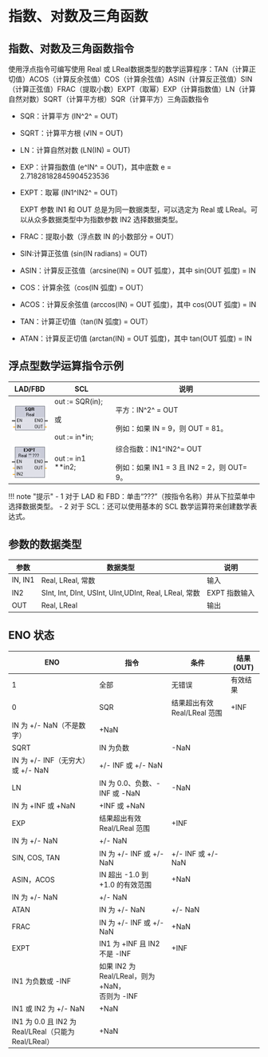 # 指数、对数及三角函数

## 指数、对数及三角函数指令

​使用浮点指令可编写使用 ​Real​ 或 ​LReal​ 数据类型的数学运算程序：TAN（计算正切值）ACOS（计算反余弦值）COS（计算余弦值）ASIN（计算反正弦值）SIN（计算正弦值）FRAC（提取小数）EXPT（取幂）EXP（计算指数值）LN（计算自然对数）SQRT（计算平方根）SQR（计算平方）三角函数指令

<div class="result" markdown>

- ​SQR​：计算平方 (IN^2^ ​= OUT)
    
- ​SQRT​：计算平方根 (√IN = OUT)
    
- ​LN​：计算自然对数 (LN(IN) = OUT)
    
- ​EXP​：计算指数值 (e^IN^ ​= OUT)，其中底数 e = 2.71828182845904523536
    
- ​EXPT​：取幂 (IN1^IN2^ ​= OUT)
    
    ​EXPT​ 参数 IN1 和 OUT 总是为同一数据类型，可以选定为 Real 或 LReal。可以从众多数据类型中为指数参数 IN2 选择数据类型。
    
- ​FRAC​：提取小数（浮点数 IN 的小数部分 = OUT）
    
- ​SIN:​计算正弦值 (sin(IN radians) = OUT)
    
- ​ASIN​：计算反正弦值（arcsine(IN) = OUT 弧度），其中 sin(OUT 弧度) = IN
    
- ​COS​：计算余弦（cos(IN 弧度) = OUT）
    
- ​ACOS​：计算反余弦值 (arccos(IN) = OUT 弧度)，其中 cos(OUT 弧度) = IN
    
- ​TAN​：计算正切值（tan(IN 弧度) = OUT）
    
- ​ATAN​：计算反正切值 (arctan(IN) = OUT 弧度)，其中 tan(OUT 弧度) = IN


</div>

## 浮点型数学运算指令示例

| ​LAD/FBD | ​SCL | ​说明|
| --- | --- | --- |
| ![1723355659066](image/exponent/1723355659066.png)| out := SQR(in);<br><br>​或<br><br>out := in*in; | ​平方：​IN^2^ ​= ​OUT<br><br>​例如：如果 ​IN​ = 9，则 ​OUT​ = 81。 |
| ![1723355681923](image/exponent/1723355681923.png) | out := in1 **in2; | ​综合指数：​IN1​^IN2^​= ​OUT<br><br>​例如：如果 ​IN1​ = 3 且 ​IN2​ = 2，则 ​OUT​ = 9。 |

!!! note "提示"
    - 1 对于 LAD 和 FBD：单击“???”（按指令名称）并从下拉菜单中选择数据类型。
    - 2 对于 SCL：还可以使用基本的 SCL 数学运算符来创建数学表达式。

## 参数的数据类型

| ​参数 | ​数据类型 | ​说明|
| --- | --- | ---|
| ​IN, IN1 | ​Real, LReal​, 常数 | ​输入 |
| ​IN2 | ​SInt, Int, DInt, USInt, UInt,UDInt, Real, LReal​, 常数 | ​EXPT​ 指数输入 |
| ​OUT | ​Real, LReal | ​输出 |

## ENO 状态


| ​ENO | ​指令 | ​条件 | ​结果 (OUT)|
| --- | --- | --- | ---|
| ​1  | ​全部 | ​无错误 | ​有效结果 |
| ​0  | ​SQR | ​结果超出有效 Real/LReal 范围 | ​+INF |
| ​IN 为 +/- NaN（不是数字） | ​+NaN |
| ​SQRT | ​IN 为负数 | ​-NaN |
| ​IN 为 +/- INF（无穷大）或 +/- NaN | ​\+/\- INF 或 +/- NaN |
| ​LN | ​IN 为 0.0、负数、-INF 或 -NaN | ​-NaN |
| ​IN 为 +INF 或 +NaN | ​+INF 或 +NaN |
| ​EXP | ​结果超出有效 Real/LReal 范围 | ​+INF |
| ​IN 为 +/- NaN | ​\+/\- NaN |
| ​SIN​, ​COS​, ​TAN | ​IN 为 +/- INF 或 +/- NaN | ​\+/\- INF 或 +/- NaN |
| ​ASIN​，​ACOS | ​IN 超出 -1.0 到 +1.0 的有效范围 | ​+NaN |
| ​IN 为 +/- NaN | ​\+/\- NaN |
| ​ATAN | ​IN 为 +/- NaN | ​\+/\- NaN |
| ​FRAC | ​IN 为 +/- INF 或 +/- NaN | ​+NaN |
| ​EXPT | ​IN1 为 +INF 且 IN2 不是 -INF | ​+INF |
| ​IN1 为负数或 -INF | ​如果 IN2 为 Real/LReal，则为 +NaN，  <br>​否则为 -INF |
| ​IN1 或 IN2 为 +/- NaN | ​+NaN |
| ​IN1 为 0.0 且 IN2 为 Real/LReal（只能为 Real/LReal） | ​+NaN |
